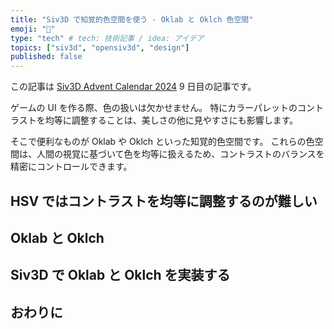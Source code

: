 ```yaml
---
title: "Siv3D で知覚的色空間を使う - Oklab と Oklch 色空間"
emoji: "🌊"
type: "tech" # tech: 技術記事 / idea: アイデア
topics: ["siv3d", "opensiv3d", "design"]
published: false
---
```


この記事は [Siv3D Advent Calendar 2024](https://qiita.com/advent-calendar/2024/siv3d) 9 日目の記事です。

ゲームの UI を作る際、色の扱いは欠かせません。
特にカラーパレットのコントラストを均等に調整することは、美しさの他に見やすさにも影響します。

そこで便利なものが Oklab や Oklch といった知覚的色空間です。
これらの色空間は、人間の視覚に基づいて色を均等に扱えるため、コントラストのバランスを精密にコントロールできます。

## HSV ではコントラストを均等に調整するのが難しい

## Oklab と Oklch

## Siv3D で Oklab と Oklch を実装する

## おわりに

